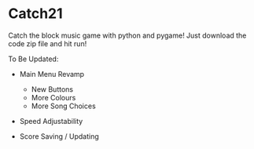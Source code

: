 # Catch21
Catch the block music game with python and pygame!
Just download the code zip file and hit run!

To Be Updated:
- Main Menu Revamp
  - New Buttons 
  - More Colours
  - More Song Choices

- Speed Adjustability
- Score Saving / Updating
